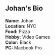 ## Johan's Bio

**Name:**     Johan <br/>
**Location:** NYC <br/>
**Food:**     Pizza <br/>
**Hobby:**    Video Games <br/>
**Color:** Black <br/>
**PC:** Macbook Pro <br/>
